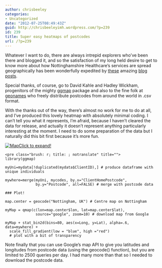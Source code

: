 ```yaml
---
author: chrisbeeley
categories:
- Uncategorized
date: "2012-07-25T08:49:43Z"
guid: http://chrisbeeleyimh.wordpress.com/?p=239
id: 239
title: Super easy heatmaps of postcodes
url: /?p=239
---
```


Whatever I want to do, there are always intrepid explorers who’ve been there and blogged it, and so the satisfaction of my long held desire to get to know more about how Nottinghamshire Healthcare’s services are spread geographically has been wonderfully expedited by [these](http://blog.revolutionanalytics.com/2012/07/making-beautiful-maps-in-r-with-ggmap.html) amazing [blog posts](http://stevendkay.wordpress.com/2010/04/21/plotting-postcode-density-heatmaps-in-r/).

Special thanks, of course, go to David Kahle and Hadley Wickham, progenitors of the mighty [ggmap](http://cran.r-project.org/web/packages/ggmap/index.html) package and also to the fine folk at [geonames](http://www.geonames.org/) who freely distribute postcodes from around the world in .csv format.

With the thanks out of the way, there’s almost no work for me to do at all, and I’ve produced this lovely heatmap with absolutely minimal coding. I can’t tell you what it represents, I’m afraid, because I haven’t cleared the data for release, and actually it doesn’t represent anything particularly interesting at the moment. I need to do some preparation of the data but I naturally did this bit first because it’s more fun.

[![](http://chrisbeeley.net/wp-content/uploads/2012/07/map2.png?w=300 "Map")Click to expand!](http://chrisbeeley.net/wp-content/uploads/2012/07/map2.png)

```
<pre class="brush: r; title: ; notranslate" title="">
library(ggmap)

myUni=mydata[!duplicated(mydata$ClientID),] # produce dataframe with unique individuals

mywhere=merge(myUni, mycodes, by.x="ClientHomePostcode",
              by.y="Postcode", all=FALSE) # merge with postcode data

### Plot!

map.center = geocode("Nottingham, UK") # Centre map on Nottingham

myMap = qmap(c(lon=map.center$lon, lat=map.center$lat),
              source="google", zoom=10) # download map from Google

myMap + stat_bin2d(bins=80, aes(x=Long, y=Lat), alpha=.6, data=mywhere) +
  scale_fill_gradient(low = "blue", high ="red")
  # plot with a bit of transparency
```

Note finally that you can use Google’s map API to give you latitudes and longitudes from postcode data (using the geocode() function), but you are limited to 2500 queries per day. I had many more than that so I needed to download the postcode data.
